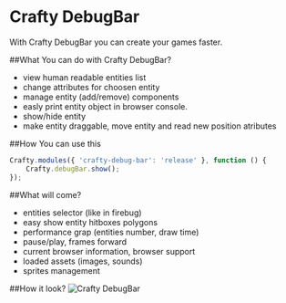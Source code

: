 Crafty DebugBar
===========

With Crafty DebugBar you can create your games faster.

##What You can do with Crafty DebugBar?
 * view human readable entities list
 * change attributes for choosen entity
 * manage entity (add/remove) components 
 * easly print entity object in browser console.
 * show/hide entity
 * make entity draggable, move entity and read new position atributes

##How You can use this

```javascript
Crafty.modules({ 'crafty-debug-bar': 'release' }, function () {
    Crafty.debugBar.show();
});
```

##What will come?
 * entities selector (like in firebug)
 * easy show entity hitboxes polygons
 * performance grap (entities number, draw time)
 * pause/play, frames forward
 * current browser information, browser support
 * loaded assets (images, sounds)
 * sprites management

##How it look?
![Crafty DebugBar](http://dl.dropbox.com/u/141331/debugbar.PNG)